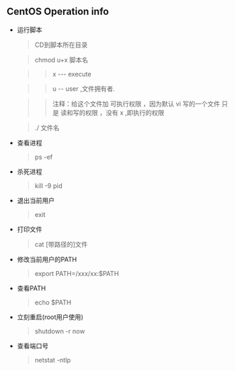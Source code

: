 ## CentOS Operation info

* 运行脚本
    > CD到脚本所在目录

    > chmod  u+x 脚本名

    > > x  --- execute 
    
    > > u -- user ,文件拥有者.
    
    > >注释：给这个文件加 可执行权限 ，因为默认 vi 写的一个文件 只是 读和写的权限 ，没有 x ,即执行的权限 
    
    > ./ 文件名

* 查看进程
    > ps -ef

* 杀死进程
    > kill -9 pid

* 退出当前用户
    > exit

* 打印文件
    > cat [带路径的]文件
* 修改当前用户的PATH
    > export PATH=/xxx/xx:$PATH

* 查看PATH
    > echo $PATH

* 立刻重启(root用户使用)
    > shutdown -r now

* 查看端口号
  > netstat -ntlp
